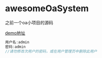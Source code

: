 # awesomeOaSystem

之前一个oa小项目的源码

[demo地址][3]
```js
用户名:admin 
密码:admin
//请勿修改次用户的密码，或在用户管理页中删除此用户
```

  [3]: http://123.57.73.34:3003/
